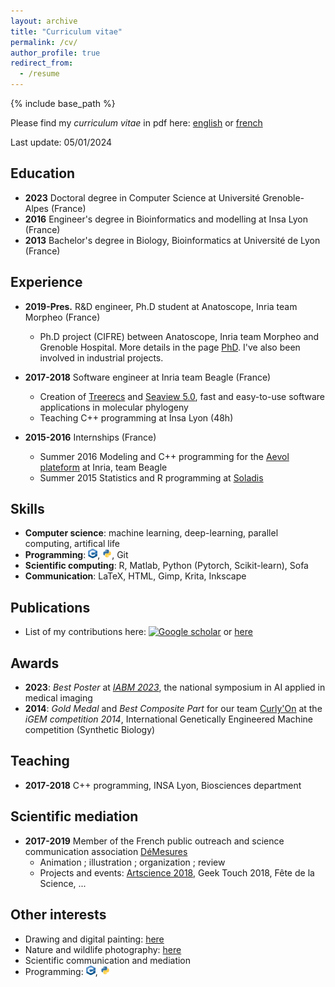 ```yaml
---
layout: archive
title: "Curriculum vitae"
permalink: /cv/
author_profile: true
redirect_from:
  - /resume
---
```


{% include base_path %}

Please find my *curriculum vitae* in pdf here: [english](/files/ncomte_one-page-resume_2024-01-en.pdf) or [french](/files/ncomte_one-page-resume_2024-01-fr.pdf)

Last update: 05/01/2024

## Education
* <strong>2023</strong> Doctoral degree in Computer Science at Université Grenoble-Alpes (France)
* <strong>2016</strong> Engineer's degree in Bioinformatics and modelling at Insa Lyon (France)
* <strong>2013</strong> Bachelor's degree in Biology, Bioinformatics at Université de Lyon (France)


## Experience
* <strong>2019-Pres.</strong> R&D engineer, Ph.D student at Anatoscope, Inria team Morpheo (France)
  * Ph.D project (CIFRE) between Anatoscope, Inria team Morpheo and Grenoble Hospital. More details in the page [PhD](/phd/). I've also been involved in industrial projects.

* <strong>2017-2018</strong> Software engineer at Inria team Beagle (France)
  * Creation of [Treerecs](https://project.inria.fr/treerecs) and [Seaview 5.0](https://doua.prabi.fr/software/seaview), fast and easy-to-use software applications in molecular phylogeny
  * Teaching C++ programming at Insa Lyon (48h)
  
* <strong>2015-2016</strong> Internships (France)
  * Summer 2016 Modeling and C++ programming for the [Aevol plateform](http://www.aevol.fr/) at Inria, team Beagle
  * Summer 2015 Statistics and R programming at [Soladis](https://www.soladis.com/)
  

## Skills
* <strong>Computer science</strong>: machine learning, deep-learning, parallel computing, artifical life
* <strong>Programming</strong>: <img src="/images/logo_cpp.png" width="15" height="15">, <img src="/images/logo_python.png" width="15" height="15">, Git
* <strong>Scientific computing</strong>: R, Matlab, Python (Pytorch, Scikit-learn), Sofa
* <strong>Communication</strong>: LaTeX, HTML, Gimp, Krita, Inkscape


## Publications
* List of my contributions here: <a href="https://scholar.google.com/citations?user=OqDSwDEAAAAJ&hl=fr"><img src="https://upload.wikimedia.org/wikipedia/commons/thumb/c/c7/Google_Scholar_logo.svg/240px-Google_Scholar_logo.svg.png" alt="Google scholar" width="20" height="20" /></a>  or [here](/publications)


## Awards
* <strong>2023</strong>: *Best Poster* at [*IABM 2023*](https://iabm2023.sciencesconf.org), the national symposium in AI applied in medical imaging
* <strong>2014</strong>: *Gold Medal* and *Best Composite Part* for our team [Curly'On](https://2014.igem.org/Team:INSA-Lyon) at the *iGEM competition 2014*, International Genetically Engineered Machine competition (Synthetic Biology)
  
  
## Teaching
* <strong>2017-2018</strong> C++ programming, INSA Lyon, Biosciences department


## Scientific mediation
* <strong>2017-2019</strong> Member of the French public outreach and science communication association [DéMesures](https://demesures.jimdo.com/)
  * Animation ; illustration ; organization ; review
  * Projects and events: [Artscience 2018](https://www.ens-lyon.fr/evenement/campus/jaces-2018-artscience-un-projet-de-lassociation-demesures), Geek Touch 2018, Fête de la Science, ...


## Other interests
- Drawing and digital painting: [here](/other_activities)
- Nature and wildlife photography: [here](/other_activities)
- Scientific communication and mediation
- Programming: <img src="/images/logo_cpp.png" width="15" height="15">, <img src="/images/logo_python.png" width="15" height="15">
